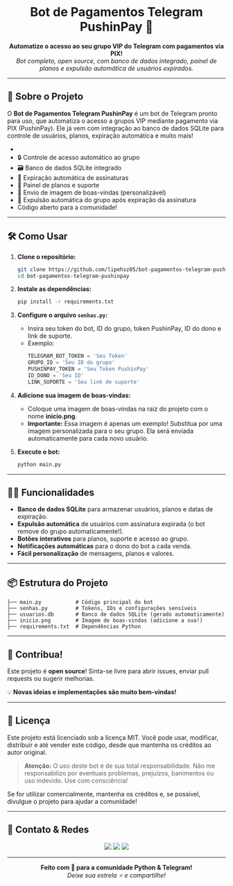 <h1 align="center">Bot de Pagamentos Telegram PushinPay 🤖</h1>

<p align="center">
  <b>Automatize o acesso ao seu grupo VIP do Telegram com pagamentos via PIX!</b><br>
  <i>Bot completo, open source, com banco de dados integrado, painel de planos e expulsão automática de usuários expirados.</i>
</p>

---

## 🚀 Sobre o Projeto

O <b>Bot de Pagamentos Telegram PushinPay</b> é um bot de Telegram pronto para uso, que automatiza o acesso a grupos VIP mediante pagamento via PIX (PushinPay). Ele já vem com integração ao banco de dados SQLite para controle de usuários, planos, expiração automática e muito mais!

- <img src="https://media.licdn.com/dms/image/v2/D4D0BAQGMvyp3vXJOBw/company-logo_200_200/company-logo_200_200/0/1721991888260/pushin_pay_logo?e=2147483647&v=beta&t=eTbieyI-wGHv93hNKomv0nVLE_kcmhBl8LDKB762QCs" 
       width="16" height="16" 
       style="vertical-align: middle; margin-left: 16px; margin-right: 4px;"/>
- 🔒 Controle de acesso automático ao grupo
- 🗃️ Banco de dados SQLite integrado
- 📅 Expiração automática de assinaturas
- 👤 Painel de planos e suporte
- 📸 Envio de imagem de boas-vindas (personalizável)
- 🚪 Expulsão automática do grupo após expiração da assinatura
- Código aberto para a comunidade!

---

## 🛠️ Como Usar

1. **Clone o repositório:**
   ```bash
   git clone https://github.com/lipehsz05/bot-pagamentos-telegram-pushinpay.git
   cd bot-pagamentos-telegram-pushinpay
   ```

2. **Instale as dependências:**
   ```bash
   pip install -r requirements.txt
   ```

3. **Configure o arquivo `senhas.py`:**
   - Insira seu token do bot, ID do grupo, token PushinPay, ID do dono e link de suporte.
   - Exemplo:
     ```python
     TELEGRAM_BOT_TOKEN = 'Seu Token'
     GRUPO_ID = 'Seu ID do grupo'
     PUSHINPAY_TOKEN = 'Seu Token PushinPay'
     ID_DONO = 'Seu ID'
     LINK_SUPORTE = 'Seu link de suporte'
     ```

4. **Adicione sua imagem de boas-vindas:**
   - Coloque uma imagem de boas-vindas na raiz do projeto com o nome <b>inicio.png</b>.
   - <b>Importante:</b> Essa imagem é apenas um exemplo! Substitua por uma imagem personalizada para o seu grupo. Ela será enviada automaticamente para cada novo usuário.

5. **Execute o bot:**
   ```bash
   python main.py
   ```

---

## 🧑‍💻 Funcionalidades

- <b>Banco de dados SQLite</b> para armazenar usuários, planos e datas de expiração.
- <b>Expulsão automática</b> de usuários com assinatura expirada (o bot remove do grupo automaticamente!).
- <b>Botões interativos</b> para planos, suporte e acesso ao grupo.
- <b>Notificações automáticas</b> para o dono do bot a cada venda.
- <b>Fácil personalização</b> de mensagens, planos e valores.

---

## 📦 Estrutura do Projeto

```
├── main.py           # Código principal do bot
├── senhas.py         # Tokens, IDs e configurações sensíveis
├── usuarios.db       # Banco de dados SQLite (gerado automaticamente)
├── inicio.png        # Imagem de boas-vindas (adicione a sua!)
├── requirements.txt  # Dependências Python
```

---

## 🌟 Contribua!

Este projeto é <b>open source</b>! Sinta-se livre para abrir issues, enviar pull requests ou sugerir melhorias.

💡 <b>Novas ideias e implementações são muito bem-vindas!</b>

---

## 📄 Licença

Este projeto está licenciado sob a licença MIT. Você pode usar, modificar, distribuir e até vender este código, desde que mantenha os créditos ao autor original.

> **Atenção:** O uso deste bot é de sua total responsabilidade. Não me responsabilizo por eventuais problemas, prejuízos, banimentos ou uso indevido. Use com consciência!

Se for utilizar comercialmente, mantenha os créditos e, se possível, divulgue o projeto para ajudar a comunidade!

---

## 👤 Contato & Redes

<div align="center"> 
  <a href="https://instagram.com/lipehsz" target="_blank" style="text-decoration:none;">
    <img src="https://img.shields.io/badge/-Instagram-%23E4405F?style=for-the-badge&logo=instagram&logoColor=white"/>
  </a>
  <a href="mailto:ftsu2570@gmail.com" style="text-decoration:none;">
    <img src="https://img.shields.io/badge/-Gmail-%23333?style=for-the-badge&logo=gmail&logoColor=white"/>
  </a>
  <a href="https://www.linkedin.com/in/lipehsz" target="_blank" style="text-decoration:none;">
    <img src="https://img.shields.io/badge/-LinkedIn-%230077B5?style=for-the-badge&logo=linkedin&logoColor=white"/>
  </a> 
</div>

---

<p align="center">
  <b>Feito com 💙 para a comunidade Python & Telegram!</b><br>
  <i>Deixe sua estrela ⭐ e compartilhe!</i>
</p>
